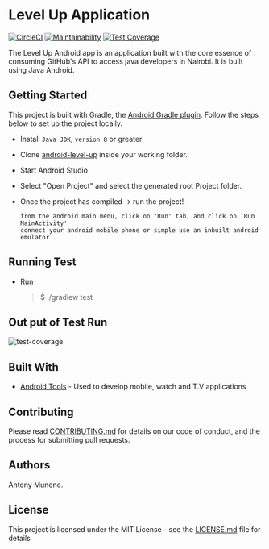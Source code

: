 # Level Up Application
[![CircleCI](https://circleci.com/gh/meshnesh/android-level-up/tree/ft-layout-recyclerview-155738443.svg?style=svg)](https://circleci.com/gh/meshnesh/android-level-up/tree/ft-layout-recyclerview-155738443) [![Maintainability](https://api.codeclimate.com/v1/badges/afd94db762b4f42a2c67/maintainability)](https://codeclimate.com/github/meshnesh/android-level-up/maintainability) [![Test Coverage](https://api.codeclimate.com/v1/badges/afd94db762b4f42a2c67/test_coverage)](https://codeclimate.com/github/meshnesh/android-level-up/test_coverage)

The Level Up Android app is an application built with the core essence of consuming GitHub's API to access java developers in Nairobi. It is built using Java Android.

## Getting Started

This project is built with Gradle, the [Android Gradle plugin](http://tools.android.com/tech-docs/new-build-system/user-guide). Follow the steps below to set up the project locally.

* Install `Java JDK`, `version 8` or greater


* Clone [android-level-up](https://github.com/meshnesh/android-level-up.git) inside your working folder.

* Start Android Studio
* Select "Open Project" and select the generated root Project folder.
* Once the project has compiled -> run the project!
    ```
    from the android main menu, click on 'Run' tab, and click on 'Run MainActivity'
    connect your android mobile phone or simple use an inbuilt android emulator
    ```
## Running Test

* Run
    > $ ./gradlew test

## Out put of Test Run

  ![test-coverage](https://github.com/meshnesh/android-level-up/blob/ft-unit-test-156185242/testImage/Screen%20Shot%202018-07-23%20at%2015.16.48.png)

## Built With

* [Android Tools](https://developer.android.com/) - Used to develop mobile, watch and T.V applications

## Contributing

Please read [CONTRIBUTING.md](CONTRIBUTING.md) for details on our code of conduct, and the process for submitting pull requests.

## Authors

Antony Munene.

## License
This project is licensed under the MIT License - see the [LICENSE.md](LICENSE.md) file for details
